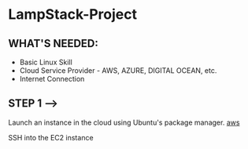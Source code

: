 # LampStack-Project

## WHAT'S NEEDED:

- Basic Linux Skill
- Cloud Service Provider - AWS, AZURE, DIGITAL OCEAN, etc.
- Internet Connection

## STEP 1 --> 
Launch an instance in the cloud using Ubuntu's package manager.
[aws](https://github.com/Adedoja/LampStack-Project/blob/main/LampStack%20Files/aws-devops.PNG)


SSH into the EC2 instance 



